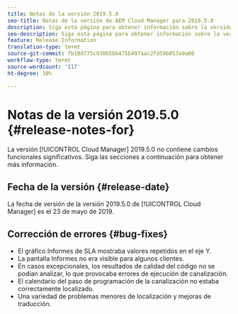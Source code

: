 ```yaml
---
title: Notas de la versión 2019.5.0
seo-title: Notas de la versión de AEM Cloud Manager para 2019.5.0
description: Siga esta página para obtener información sobre la versión 2019.5.0 de Cloud Manager.
seo-description: Siga esta página para obtener información sobre la versión 2019.5.0 de AEM Cloud Manager.
feature: Release Information
translation-type: tm+mt
source-git-commit: fb10d775c930b5bb475b497aac2fd59b053a9a00
workflow-type: tm+mt
source-wordcount: '117'
ht-degree: 10%

---
```



# Notas de la versión 2019.5.0 {#release-notes-for}

La versión [!UICONTROL Cloud Manager] 2019.5.0 no contiene cambios funcionales significativos. Siga las secciones a continuación para obtener más información.

## Fecha de la versión {#release-date}

La fecha de versión de la versión 2019.5.0 de [!UICONTROL Cloud Manager] es el 23 de mayo de 2019.


## Corrección de errores {#bug-fixes}

* El gráfico Informes de SLA mostraba valores repetidos en el eje Y.
* La pantalla Informes no era visible para algunos clientes.
* En casos excepcionales, los resultados de calidad del código no se podían analizar, lo que provocaba errores de ejecución de canalización.
* El calendario del paso de programación de la canalización no estaba correctamente localizado.
* Una variedad de problemas menores de localización y mejoras de traducción.